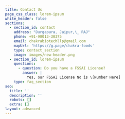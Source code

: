 ```yaml
---
title: Contact Us
page_css_class: lorem-ipsum
white_header: false
sections:
  - section_id: contact
    address: "Durgapura, Jaipur,\_ RAJ"
    phone: +91-90013-30375
    email: chakrabiotechllp@gmail.com
    mapUrl: 'https://g.page/chakra-foods'
    type: contact_section
    image: images/new-header.png
  - section_id: lorem-ipsum
    questions:
      - question: Do you have a FSSAI License?
        answer: |
          Yes, our FSSAI License No is \[Number Here]
    type: faq_section
seo:
  title: ''
  description: ''
  robots: []
  extra: []
layout: advanced
---
```

